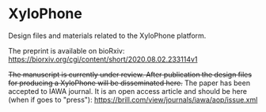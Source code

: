# XyloPhone
Design files and materials related to the XyloPhone platform. 

The preprint is available on bioRxiv: https://biorxiv.org/cgi/content/short/2020.08.02.233114v1


~~The manuscript is currently under review. After publication the design files for producing a XyloPhone will be disseminated here.~~
The paper has been accepted to IAWA journal. It is an open access article and should be here (when if goes to "press"): https://brill.com/view/journals/iawa/aop/issue.xml
